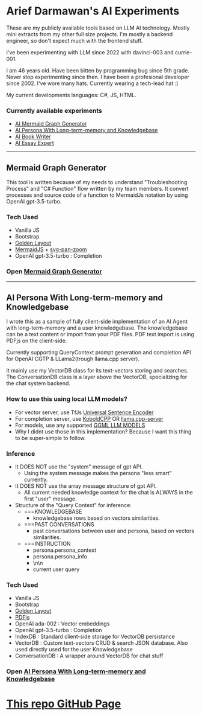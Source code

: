  # <a name="top"></a>Arief Darmawan's AI Experiments
  These are my publicly available tools based on LLM AI technology. Mostly mini extracts from my other full size projects. I'm mostly a backend engineer, so don't expect much with the frontend stuff.
  
  I've been experimenting with LLM since 2022 with davinci-003 and currie-001. 
  
  I am 46 years old. Have been bitten by programming bug since 5th grade. Never stop experimenting since then. 
  I have been a profesional developer since 2002. I've wore many hats. Currently wearing a tech-lead hat :)
  
  My current developments languages: C#, JS, HTML.
  
  
  ### Currently available experiments
  - [AI Mermaid Graph Generator](#tool-1)
  - [AI Persona With Long-term-memory and Knowledgebase](#tool-2)
  - [AI Book Writer](#tool-3)
  - [AI Essay Expert](#tool-4)


  ---
  
  ## <a name="tool-1"></a>Mermaid Graph Generator
  

  This tool is written because of my needs to understand "Troubleshooting Process" and "C# Function" flow written by my team members.
  It convert processes and source code of a function to MermaidJs notation by using OpenAI gpt-3.5-turbo.
  

  ### Tech Used
  * Vanilla JS
  * Bootstrap
  * [Golden Layout](https://github.com/golden-layout/golden-layout)
  * [MermaidJS](https://mermaid.js.org) + [svg-pan-zoom](https://bumbu.me/svg-pan-zoom/)
  * OpenAI gpt-3.5-turbo : Completion
  
  ### Open [Mermaid Graph Generator](https://adarmawan.github.io/tool-1.html)
  
  ---
  ## <a name="tool-2"></a>AI Persona With Long-term-memory and Knowledgebase
  
  I wrote this as a sample of fully client-side implementation of an AI Agent with long-term-memory and a user knowledgebase. The knowledgebase can be a text content or import from your PDF files. PDF text import is using PDFjs on the client-side.

  Currently supporting QueryContext prompt generation and completion API for OpenAI CGTP & LLama2(trough llama.cpp server).

  It mainly use my VectorDB class for its text-vectors storing and searches. The ConversationDB class is a layer above the VectorDB, specializing for the chat system backend.

  ### How to use this using local LLM models?
  * For vector server, use TfJs [Universal Sentence Encoder](https://towardsdatascience.com/how-to-build-a-textual-similarity-analysis-web-app-aa3139d4fb71)
  * For completion server, use [KoboldCPP](https://github.com/LostRuins/koboldcpp/releases/tag/v1.35) OR [llama.cpp-server](https://github.com/ggerganov/llama.cpp/tree/master/examples/server)
  * For models, use any supported [GGML LLM MODELS](https://huggingface.co/models?search=ggml)
  * Why I didnt use those in this implementation? Because I want this thing to be super-simple to follow.

  ### Inference
  * It DOES NOT use the "system" message of gpt API. 
    * Using the system message makes the persona "less smart" currently.
  * It DOES NOT use the array message structure of gpt API.
    * All current needed knowledge context for the chat is ALWAYS in the first "user" message.
  * Structure of the "Query Context" for inference:
    * ===KNOWLEDGEBASE
      * knowledgebase rows based on vectors similarities.
    * ===PAST CONVERSATIONS
      * past conversations between user and persona, based on vectors similarities.
    * ===INSTRUCTION
      * persona.persona_context
      * persona.persona_info
      * \n\n
      * current user query

  ### Tech Used
  * Vanilla JS
  * Bootstrap
  * [Golden Layout](https://github.com/golden-layout/golden-layout)
  * [PDFjs](https://mozilla.github.io/pdf.js/)
  * OpenAI ada-002 : Vector embeddings
  * OpenAI gpt-3.5-turbo : Completion
  * IndexDB : Standard client-side storage for VectorDB persistance
  * VectorDB : Custom text-vectors CRUD & search JSON database. Also used directly used for the user Knowledgebase
  * ConversationDB : A wrapper around VectorDB for chat stuff
  
  
  ### Open [AI Persona With Long-term-memory and Knowledgebase](https://adarmawan.github.io/tool-2.html)

# [This repo GitHub Page](https://adarmawan.github.io)
